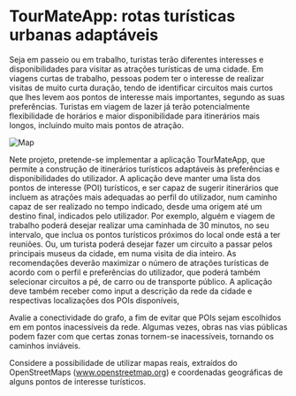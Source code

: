 # TourMateApp: rotas turísticas urbanas adaptáveis
Seja em passeio ou em trabalho, turistas terão diferentes interesses e disponibilidades para visitar as atrações turísticas de uma cidade. Em viagens curtas de trabalho, pessoas podem ter o interesse de realizar visitas de muito curta duração, tendo de identificar circuitos mais curtos que lhes levem aos pontos de interesse mais importantes, segundo as suas preferências. Turistas em viagem de lazer já terão potencialmente flexibilidade de horários e maior disponibilidade para itinerários mais longos, incluindo muito mais pontos de atração.

![Map](https://lh6.googleusercontent.com/UeohVp4z2GoahivuGTglVe8Yki2LuXQtipszeGzLEKz45a-LWVBmc211D4dSd4mmzzHCOlGOenttn-VVBR6zZFnhxQ7yFmNEGmPwqDeNUeEnY26Z9xgvowlFWHAfyJhOET-JfyMk "Map")

Nete projeto, pretende-se implementar a aplicação TourMateApp, que permite a construção de itinerários turísticos adaptáveis às preferências e disponibilidades do utilizador. A aplicação deve manter uma lista dos pontos de interesse (POI) turísticos, e ser capaz de sugerir itinerários que incluem as atrações mais adequadas ao perfil do utilizador, num caminho capaz de ser realizado no tempo indicado, desde uma origem até um destino final, indicados pelo utilizador. Por exemplo, alguém e viagem de trabalho poderá desejar realizar uma caminhada de 30 minutos, no seu intervalo, que inclua os pontos turísticos próximos do local onde está a ter reuniões. Ou, um turista poderá desejar fazer um circuito a passar pelos principais museus da cidade, em numa visita de dia inteiro. As recomendações deverão maximizar o número de atrações turísticas de acordo com o perfil e preferências do utilizador, que poderá também selecionar circuitos a pé, de carro ou de transporte público. A aplicação deve também receber como input a descrição da rede da cidade e respectivas localizações dos POIs disponíveis,

Avalie a conectividade do grafo, a fim de evitar que POIs sejam escolhidos em em pontos inacessíveis da rede. Algumas vezes, obras nas vias públicas podem fazer com que certas zonas tornem-se inacessíveis, tornando os caminhos inviáveis.

Considere a possibilidade de utilizar mapas reais, extraídos do OpenStreetMaps (www.openstreetmap.org) e coordenadas geográficas de alguns pontos de interesse turísticos.
